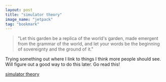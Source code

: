 ```yaml
---
layout: post
title: "simulator theory"
image_name: "jetpack"
tag: "bookmark"
---
```

> "Let this garden be a replica of the world's garden, made emergent from the grammar of the world, and let your words be the beginning of sovereignty and the ground of it."

Trying something out where I link to things I think more people should see. Will figure out a good way to do this later. Go read this!

<div class="bookmark">
  <a href="https://www.lesswrong.com/s/N7nDePaNabJdnbXeE">simulator theory</a>
</div>
